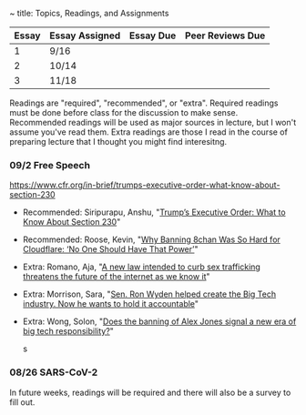 ~ title: Topics, Readings, and Assignments


| Essay | Essay Assigned  | Essay Due         | Peer Reviews Due |
|-------|-----------------|-------------------|------------------|
| 1     |       9/16      |               |              |
| 2     |      10/14       |                |                  |
| 3     |       11/18      |               |                  |

Readings are "required", "recommended", or "extra". Required readings must be done before class for the discussion to make sense. Recommended readings will be used as major sources in lecture, but I won't assume you've read them. Extra readings are those I read in the course of preparing lecture that I thought you might find interesitng.

### 09/2 Free Speech 

https://www.cfr.org/in-brief/trumps-executive-order-what-know-about-section-230

- Recommended: Siripurapu, Anshu, "[Trump’s Executive Order: What to Know About Section 230][section230]"

- Recommended: Roose, Kevin, "[Why Banning 8chan Was So Hard for Cloudflare: ‘No One Should Have That Power’][cloudflare]"

- Extra: Romano, Aja, "[A new law intended to curb sex trafficking threatens the future of the internet as we know it][sesta-fosta]"

- Extra: Morrison, Sara, "[Sen. Ron Wyden helped create the Big Tech industry. Now he wants to hold it accountable][wyden]"

- Extra: Wong, Solon, "[Does the banning of Alex Jones signal a new era of big tech responsibility?][alex_jones_ban]"

  [section230]: https://www.cfr.org/in-brief/trumps-executive-order-what-know-about-section-230

  [cloudflare]: https://www.nytimes.com/2019/08/05/technology/8chan-cloudflare-el-paso.html

  [sesta-fosta]: https://www.vox.com/culture/2018/4/13/17172762/fosta-sesta-backpage-230-internet-freedom

  [wyden]: https://www.vox.com/recode/2020/8/5/21339766/zuckerberg-privacy-law-facebook-congress-wyden

  [alex_jones_ban]: https://www.theguardian.com/technology/2018/aug/10/alex-jones-banning-apple-facebook-youtube-twitter-free-speech
s

<!--
- Optional: Wong, Solon, "[Does the banning of Alex Jones signal a new era of big tech responsibility?][alex_jones_ban]"

- Optional: Kang, Conger, "[Inside Twitter's Struggle Over What Gets Banned][twitter_ban]"

- Optional: Fisher, Max, "[Inside Facebook's Secret Rulebook for Global Political Speech][facebook_rulebook]"

  [twitter_ban]: https://www.nytimes.com/2018/08/10/technology/twitter-free-speech-infowars.html
  [facebook_rulebook]: https://www.nytimes.com/2018/12/27/world/facebook-moderators.html
  [speech_slides]: https://docs.google.com/presentation/d/1AQUVf4KjIBaB8NnshsZ2zmiltooT6Oi3Xo7LvHGbWvw/edit?usp=sharing
-->

### 08/26 SARS-CoV-2

In future weeks, readings will be required and there will also be a survey to fill out. 



<!--### Privacy 

### Megan Phelps-Roper 

### Government Censorship and Surveillance --> 
